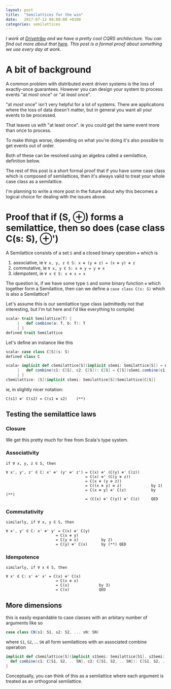 ```yaml
---
layout: post
title:  "Semilattices for the win"
date:   2017-07-12 08:00:00 +0100
categories: semilattices
---
```


_I work at [Drivetribe](https://drivetribe.com/) and we have a pretty cool CQRS architecture. You can find out more about that [here](https://data-artisans.com/blog/drivetribe-cqrs-apache-flink). This post is a formal proof about something we use every day at work._

# A bit of background

A common problem with distributed event driven systems is the loss of exactly-once guarantees. However you can design your system to process events "at _most_ once" or "at _least_ once".

"at _most_ once" isn't very helpful for a lot of systems. There are applications where the loss of data doesn't matter, but in general you want all your events to be processed.

That leaves us with "at least once". ie you could get the same event more than once to process.

To make things worse, depending on what you're doing it's also possible to get events out of order.

Both of these can be resolved using an algebra called a semilattice, definition below.

The rest of this post is a short formal proof that if you have some case class which is composed of semilattices, then it's always valid to treat your whole case class as a semilattice.

I'm planning to write a more post in the future about why this becomes a logical choice for dealing with the issues above.


# Proof that if (S, ⊕) forms a semilattice, then so does (case class C(s: S), ⊕')

A Semilattice consists of a set `S` and a closed binary operation `⊕` which is

1. associative, ie `∀ x, y, z ∈ S: x ⊕ (y ⊕ z) = (x ⊕ y) ⊕ z`
2. commutative, ie `∀ x, y ∈ S: x ⊕ y = y ⊕ x`
3. idempotent, ie `∀ x ∈ S: x ⊕ x = x`

The question is, if we have some type `S` and some binary function `⊕` which together form a Semilattice, then can we define a `case class C(s: S)` which is also a Semilattice?

Let's assume this is our semilattice type class (admittedly not that interesting, but I'm tut here and I'd like everything to compile)

```scala
scala> trait Semilattice[T] {
     |   def combine(a: T, b: T): T
     | }
defined trait Semilattice
```

Let's define an instance like this

```scala
scala> case class C[S](s: S)
defined class C

scala> implicit def cSemilattice[S](implicit sSemi: Semilattice[S]) = new Semilattice[C[S]] {
     |   def combine(c1: C[S], c2: C[S]): C[S] = C[S](sSemi.combine(c1.s, c2.s))
     | }
cSemilattice: [S](implicit sSemi: Semilattice[S])Semilattice[C[S]]
```

ie, in slightly nicer notation:

```
C(s1) ⊕' C(s2) = C(s1 ⊕ s2)    (**)
```


## Testing the semilattice laws

### Closure

We get this pretty much for free from Scala's type system.

### Associativity


```
if ∀ x, y, z ∈ S, then

∀ x', y', z' ∈ C: x' ⊕' (y' ⊕' z') = C(x) ⊕' (C(y) ⊕' C(z))
                                   = C(x) ⊕' (C(y ⊕ z))
                                   = C(x ⊕ (y ⊕ z))
                                   = C((x ⊕ y) ⊕ z)             by 1)
                                   = C(x ⊕ y) ⊕' C(z)           by (**)
                                   = (C(x) ⊕' C(y)) ⊕' C(z)     QED
```


### Commutativity

```
similarly, if ∀ x, y ∈ S, then

∀ x', y' ∈ C: x' ⊕' y' = C(x) ⊕' C(y)
                      = C(x ⊕ y)
                      = C(y ⊕ x)          by 2)
                      = C(y) ⊕' C(x)      by (**) QED
```


### Idempotence

```
similarly, if ∀ x ∈ S, then

∀ x' ∈ C: x' ⊕' x' = C(x) ⊕' C(x)
                      = C(x ⊕ x)
                      = C(x)             by 3)
                      = C(x)             QED
```


## More dimensions

this is easily expandable to case classes with an arbitary number of arguments like so

```scala
case class CN(s1: S1, s2: S2, ... sN: SN)
```


where `S1`, `S2`, ... `SN` all form semilattices with an associated combine operation

```scala
implicit def cSemilattice[S](implicit s1Semi: Semilattice[S1], s2Semi: Semilattice[S2], .. sNSemi: Semilattice[SN]) = new Semilattice[C[S1, S2, .. SN]] {
  def combine(c1: C[S1, S2, .. SN], c2: C[S1, S2, .. SN]): C[S1, S2, .. SN] = C[S1, S2, .. SN](s1Semi.combine(c1.s1, c2.s1), s2Semi.combine(c1.s2, c2.s2), .., sNSemi.combine(c1.sN, c2.sN))
}
```


Conceptually, you can think of this as a semilattice where each argument is treated as an orthogonal semilattice.
